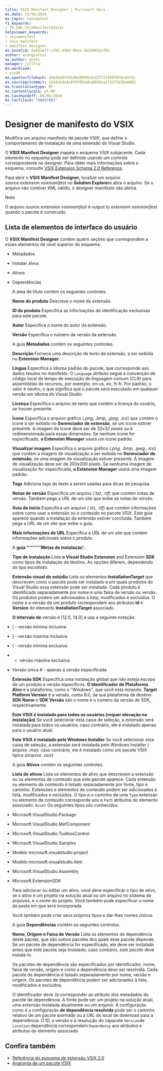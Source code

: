 ```yaml
---
title: VSIX Manifest Designer | Microsoft Docs
ms.date: 11/04/2016
ms.topic: conceptual
f1_keywords:
- VS.Sdk.VsixManifestEditor
helpviewer_keywords:
- vsixmanifest
- vsix manifest
- manifest designer
ms.assetid: 5a691e77-cf91-430d-90ea-361d9031ef83
author: acangialosi
ms.author: anthc
manager: jillfra
ms.workload:
- vssdk
ms.openlocfilehash: 30620e0fe91d0e90995d2d2f721950f878c65fdc
ms.sourcegitcommit: 16a4a5da4a4fd795b46a0869ca2152f2d36e6db2
ms.translationtype: MT
ms.contentlocale: pt-BR
ms.lasthandoff: 04/06/2020
ms.locfileid: "80697893"
---
```

# <a name="vsix-manifest-designer"></a>Designer de manifesto do VSIX
Modifica um arquivo manifesto de pacote VSIX, que define o comportamento de instalação de uma extensão do Visual Studio.

 O **VSIX Manifest Designer** mapeia o esquema VSIX subjacente. Cada elemento no esquema pode ser definido usando um controle correspondente no designer. Para obter mais informações sobre o esquema, consulte [VSIX Extension Schema 2.0 Reference](../extensibility/vsix-extension-schema-2-0-reference.md).

 Para abrir o **VSIX Manifest Designer,** localize um arquivo *source.extension.vsixmanifest* no **Solution Explorer**e abra o arquivo. Se o arquivo não contiver XML válido, o designer manifesto não abrirá.

> [!NOTE]
> O arquivo *source.extension.vsixmanifest* é output to *extension.vsixmanifest* quando o pacote é construído.

## <a name="uielement-list"></a>Lista de elementos de interface do usuário
 O **VSIX Manifest Designer** contém quatro seções que correspondem a esses elementos de nível superior do esquema:

- Metadados

- Instalar alvos

- Ativos

- Dependências

  A área de título contém os seguintes controles.

  **Nome do produto** Descreve o nome da extensão.

  **ID do produto** Especifica as informações de identificação exclusivas para este pacote.

  **Autor** Especifica o nome do autor da extensão.

  **Versão** Especifica o número da versão da extensão.

  A guia **Metadados** contém os seguintes controles.

  **Descrição** Fornece uma descrição de texto da extensão, a ser exibida no **Extension Manager**.

  **Língua** Especifica o idioma padrão do pacote, que corresponde aos dados texulos no manifesto. O `Language` atributo segue a convenção de código local de tempo de execução de linguagem comum (CLR) para assembléias de recursos, por exemplo, en-us, en, fr-fr. Por padrão, o valor é neutro, o que significa que o pacote será executado em qualquer versão em idioma do Visual Studio.

  **Licença** Especifica o arquivo de texto que contém a licença do usuário, se houver presente.

  **Ícone** Especifica o arquivo gráfico *(.png*, *.bmp*, *.jpeg*, *.ico*) que contém o ícone a ser exibido no **Gerenciador de extensão**, se um ícone estiver presente. A imagem do ícone deve ser de 32x32 pixels ou é redimensionada para essas dimensões. Se nenhum ícone for especificado, **o Extension Manager** usará um ícone padrão.

  **Visualizar imagem** Especifica o arquivo gráfico *(.png*, *.bmp*, *.jpeg*, *.ico*) que contém a imagem de visualização a ser exibida no **Gerenciador de extensão**, se uma imagem de visualização estiver presente. A imagem de visualização deve ser de 200x200 pixels. Se nenhuma imagem de visualização for especificada, **o Extension Manager** usará uma imagem padrão.

  **Tags** Adiciona tags de texto a serem usadas para dicas de pesquisa.

  **Notas de versão** Especifica um arquivo *(.txt*, *.rtf*) que contém notas de versão. Também pega a URL de um site que exibe as notas de versão.

  **Guia de início** Especifica um arquivo *(.txt*, *.rtf*) que contém informações sobre como usar a extensão ou o conteúdo no pacote VSIX. Este guia aparece quando a instalação da extensão estiver concluída. Também pega a URL de um site que exibe o guia.

  **Mais informações de URL** Especifica a URL de um site que contém informações adicionais sobre o produto.

  A **guia ''''''''''Metas de instalação'.**

  **Tipo de instalação** Lista **o Visual Studio Extension** and Extension **SDK** como tipos de instalação de destino. As opções diferem, dependendo do tipo escolhido.

  **Extensão visual do estúdio** Lista os elementos **InstallationTarget** que descrevem como o pacote pode ser instalado e em quais produtos do Visual Studio essa extensão pode ser instalada. Cada produto é identificado separadamente por nome e uma faixa de versão ou versão. Os produtos podem ser adicionados à lista, modificados e excluídos. O nome e a versão de um produto correspondem aos atributos **Id** e **Version** do elemento **InstallationTarget** associado.

  **O intervalo de** versão é [12.0, 14.0] e usa a seguinte notação:

- [ - versão mínima inclusiva

- ] - versão máxima inclusiva

- ( - versão mínima exclusiva

- - versão máxima exclusiva

- Versão única # - apenas a versão especificada

  **Extensão SDK** Especifica uma instalação global que não esteja escopo de um produto e versão específicos. **O Identificador de Plataforma Alvo** é a plataforma, como o "Windows", que você está mirando. **Target Platform Version** é a versão, como 8.0, da sua plataforma de destino. **SDK Name** e **SDK Versão** são o nome e o número da versão do SDK, respectivamente.

  **Este VSIX é instalado para todos os usuários (requer elevação na instalação)** Se você selecionar esta caixa de seleção, a extensão será instalada para todos os usuários; caso contrário, ele é instalado apenas para o usuário atual.

  **Este VSIX é instalado pelo Windows Installer** Se você selecionar esta caixa de seleção, a extensão será instalada pelo Windows Installer ( arquivo *.msi);* caso contrário, ele é instalado como um pacote VSIX típico *(arquivo .vsix).*

  A guia **Ativos** contém os seguintes controles.

  **Lista de ativos** Lista os elementos de ativo que descrevem a extensão ou os elementos de conteúdo que este pacote aparece. Cada extensão ou elemento de conteúdo é listado separadamente por fonte, tipo e caminho. Extensões e elementos de conteúdo podem ser adicionados à lista, modificados e excluídos. O tipo e o caminho de uma `Type` extensão ou elemento de conteúdo corresponde aos e `Path` atributos do elemento associado. `Asset` Os seguintes tipos são conhecidos:

- Microsoft.VisualStudio.Package

- Microsoft.VisualStudio.MefComponent

- Microsoft.VisualStudio.ToolboxControl

- Microsoft.VisualStudio.Samples

- Modelo microsoft.visualstudio.project

- Modelo microsoft.visualstudio.item

- Microsoft.VisualStudio.Assembly

- Microsoft.ExtensionSDK

  Para adicionar ou editar um ativo, você deve especificar o tipo de ativo, se o ativo é um projeto na solução atual ou um arquivo no sistema de arquivos, e o nome do projeto. Você também pode especificar o nome da pasta em que será incorporada.

  Você também pode criar seus próprios tipos e dar-lhes nomes únicos.

  A guia **Dependências** contém os seguintes controles.

  **Nome, Origem e Faixa de Versão** Lista os elementos de dependência deste pacote, que são outros pacotes dos quais esse pacote depende. Se um pacote de dependência for especificado, ele deve ser instalado antes que este pacote seja instalado; caso contrário, este pacote deve instalá-lo.

  Os pacotes de dependência são especificados por identificador, nome, faixa de versão, origem e como a dependência deve ser resolvida. Cada pacote de dependência é listado separadamente por nome, versão e origem. Os pacotes de dependência podem ser adicionados à lista, modificados e excluídos.

  O identificador deve `ID` corresponder ao atributo dos metadados do pacote de dependência. A fonte pode ser um projeto na solução atual, uma extensão instalada atualmente ou um arquivo. A configuração como é a configuração **de dependência resolvida** pode ser o caminho relativo de um pacote aninhado ou a URL do local de download para a dependência. O ID, a versão e a resolução do `Id`pacote `Version`de `Location` dependência correspondem `Dependency` aos atributos e atributos do elemento associado.

## <a name="see-also"></a>Confira também
- [Referência do esquema de extensão VSIX 2.0](../extensibility/vsix-extension-schema-2-0-reference.md)
- [Anatomia de um pacote VSIX](../extensibility/anatomy-of-a-vsix-package.md)
